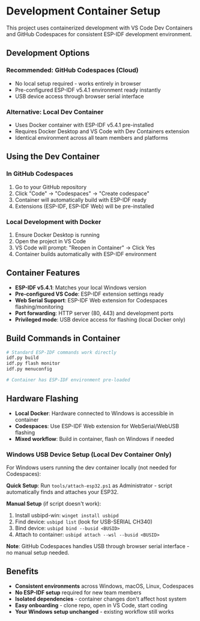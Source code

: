# Development Container Setup

This project uses containerized development with VS Code Dev Containers and GitHub Codespaces for consistent ESP-IDF development environment.

## Development Options

### Recommended: GitHub Codespaces (Cloud)
- No local setup required - works entirely in browser
- Pre-configured ESP-IDF v5.4.1 environment ready instantly
- USB device access through browser serial interface

### Alternative: Local Dev Container  
- Uses Docker container with ESP-IDF v5.4.1 pre-installed  
- Requires Docker Desktop and VS Code with Dev Containers extension
- Identical environment across all team members and platforms

## Using the Dev Container

### In GitHub Codespaces
1. Go to your GitHub repository
2. Click "Code" → "Codespaces" → "Create codespace"
3. Container will automatically build with ESP-IDF ready
4. Extensions (ESP-IDF, ESP-IDF Web) will be pre-installed

### Local Development with Docker
1. Ensure Docker Desktop is running
2. Open the project in VS Code
3. VS Code will prompt: "Reopen in Container" → Click Yes
4. Container builds automatically with ESP-IDF environment

## Container Features

- **ESP-IDF v5.4.1**: Matches your local Windows version
- **Pre-configured VS Code**: ESP-IDF extension settings ready
- **Web Serial Support**: ESP-IDF Web extension for Codespaces flashing/monitoring  
- **Port forwarding**: HTTP server (80, 443) and development ports
- **Privileged mode**: USB device access for flashing (local Docker only)

## Build Commands in Container

```bash
# Standard ESP-IDF commands work directly
idf.py build
idf.py flash monitor
idf.py menuconfig

# Container has ESP-IDF environment pre-loaded
```

## Hardware Flashing

- **Local Docker**: Hardware connected to Windows is accessible in container
- **Codespaces**: Use ESP-IDF Web extension for WebSerial/WebUSB flashing
- **Mixed workflow**: Build in container, flash on Windows if needed

### Windows USB Device Setup (Local Dev Container Only)

For Windows users running the dev container locally (not needed for Codespaces):

**Quick Setup**: Run `tools/attach-esp32.ps1` as Administrator - script automatically finds and attaches your ESP32.

**Manual Setup** (if script doesn't work):
1. Install usbipd-win: `winget install usbipd`
2. Find device: `usbipd list` (look for USB-SERIAL CH340)
3. Bind device: `usbipd bind --busid <BUSID>`
4. Attach to container: `usbipd attach --wsl --busid <BUSID>`

**Note**: GitHub Codespaces handles USB through browser serial interface - no manual setup needed.

## Benefits

- **Consistent environments** across Windows, macOS, Linux, Codespaces
- **No ESP-IDF setup** required for new team members
- **Isolated dependencies** - container changes don't affect host system
- **Easy onboarding** - clone repo, open in VS Code, start coding
- **Your Windows setup unchanged** - existing workflow still works

